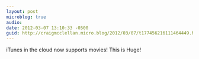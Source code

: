```yaml
---
layout: post
microblog: true
audio: 
date: 2012-03-07 13:10:33 -0500
guid: http://craigmcclellan.micro.blog/2012/03/07/t177456216111464449.html
---
```

iTunes in the cloud now supports movies! This is Huge!
